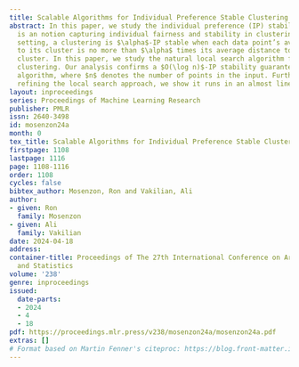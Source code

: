 ```yaml
---
title: Scalable Algorithms for Individual Preference Stable Clustering
abstract: In this paper, we study the individual preference (IP) stability, which
  is an notion capturing individual fairness and stability in clustering. Within this
  setting, a clustering is $\alpha$-IP stable when each data point’s average distance
  to its cluster is no more than $\alpha$ times its average distance to any other
  cluster. In this paper, we study the natural local search algorithm for IP stable
  clustering. Our analysis confirms a $O(\log n)$-IP stability guarantee for this
  algorithm, where $n$ denotes the number of points in the input. Furthermore, by
  refining the local search approach, we show it runs in an almost linear time, $\tilde{O}(nk)$.
layout: inproceedings
series: Proceedings of Machine Learning Research
publisher: PMLR
issn: 2640-3498
id: mosenzon24a
month: 0
tex_title: Scalable Algorithms for Individual Preference Stable Clustering
firstpage: 1108
lastpage: 1116
page: 1108-1116
order: 1108
cycles: false
bibtex_author: Mosenzon, Ron and Vakilian, Ali
author:
- given: Ron
  family: Mosenzon
- given: Ali
  family: Vakilian
date: 2024-04-18
address:
container-title: Proceedings of The 27th International Conference on Artificial Intelligence
  and Statistics
volume: '238'
genre: inproceedings
issued:
  date-parts:
  - 2024
  - 4
  - 18
pdf: https://proceedings.mlr.press/v238/mosenzon24a/mosenzon24a.pdf
extras: []
# Format based on Martin Fenner's citeproc: https://blog.front-matter.io/posts/citeproc-yaml-for-bibliographies/
---
```


